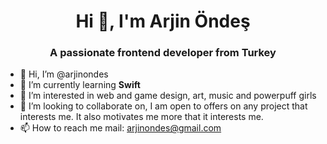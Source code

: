 
<h1 align="center">Hi 👋, I'm Arjin Öndeş</h1>
<h3 align="center">A passionate frontend developer from Turkey</h3>


- 👋 Hi, I’m @arjinondes
- 🌱 I’m currently learning **Swift**
- 👀 I’m interested in web and game design, art, music and powerpuff girls
- 💞️ I’m looking to collaborate on, I am open to offers on any project that interests me. It also motivates me more that it interests me.
- 📫 How to reach me mail: arjinondes@gmail.com





